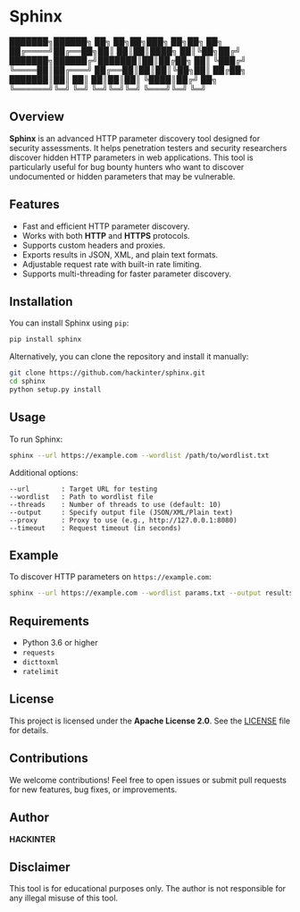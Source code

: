 # Sphinx

███████╗██████╗ ██╗  ██╗██╗███╗   ██╗██╗  ██╗                                                                             
██╔════╝██╔══██╗██║  ██║██║████╗  ██║╚██╗██╔╝                                                                                           
███████╗██████╔╝███████║██║██╔██╗ ██║ ╚███╔╝                                                                                                                                                          
╚════██║██╔═══╝ ██╔══██║██║██║╚██╗██║ ██╔██╗                                                     
███████║██║     ██║  ██║██║██║ ╚████║██╔╝ ██╗                                                                    
╚══════╝╚═╝     ╚═╝  ╚═╝╚═╝╚═╝  ╚═══╝╚═╝  ╚═╝

## Overview

**Sphinx** is an advanced HTTP parameter discovery tool designed for security assessments. It helps penetration testers and security researchers discover hidden HTTP parameters in web applications. This tool is particularly useful for bug bounty hunters who want to discover undocumented or hidden parameters that may be vulnerable.

## Features

- Fast and efficient HTTP parameter discovery.
- Works with both **HTTP** and **HTTPS** protocols.
- Supports custom headers and proxies.
- Exports results in JSON, XML, and plain text formats.
- Adjustable request rate with built-in rate limiting.
- Supports multi-threading for faster parameter discovery.

## Installation

You can install Sphinx using `pip`:

```bash
pip install sphinx
```

Alternatively, you can clone the repository and install it manually:

```bash
git clone https://github.com/hackinter/sphinx.git
cd sphinx
python setup.py install
```

## Usage

To run Sphinx:

```bash
sphinx --url https://example.com --wordlist /path/to/wordlist.txt
```

Additional options:

```
--url        : Target URL for testing
--wordlist   : Path to wordlist file
--threads    : Number of threads to use (default: 10)
--output     : Specify output file (JSON/XML/Plain text)
--proxy      : Proxy to use (e.g., http://127.0.0.1:8080)
--timeout    : Request timeout (in seconds)
```

## Example

To discover HTTP parameters on `https://example.com`:

```bash
sphinx --url https://example.com --wordlist params.txt --output results.json
```

## Requirements

- Python 3.6 or higher
- `requests`
- `dicttoxml`
- `ratelimit`

## License

This project is licensed under the **Apache License 2.0**. See the [LICENSE](LICENSE) file for details.

## Contributions

We welcome contributions! Feel free to open issues or submit pull requests for new features, bug fixes, or improvements.

## Author

**HACKINTER**



## Disclaimer

This tool is for educational purposes only. The author is not responsible for any illegal misuse of this tool.
